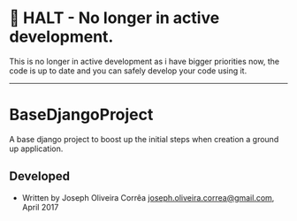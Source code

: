 # :construction: **HALT** - No longer in active development.
This is no longer in active development as i have bigger priorities now, the code is up to date and you can safely develop your code using it.

---

# BaseDjangoProject
 A base django project to boost up the initial steps when creation a ground up application.

## Developed 
 * Written by Joseph Oliveira Corrêa <joseph.oliveira.correa@gmail.com>, April 2017
